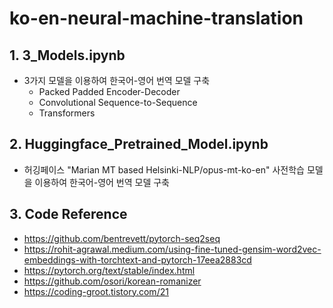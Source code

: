 # ko-en-neural-machine-translation

## 1. 3_Models.ipynb
- 3가지 모델을 이용하여 한국어-영어 번역 모델 구축 
  - Packed Padded Encoder-Decoder
  - Convolutional Sequence-to-Sequence
  - Transformers

## 2. Huggingface_Pretrained_Model.ipynb
- 허깅페이스 "Marian MT based Helsinki-NLP/opus-mt-ko-en" 사전학습 모델을 이용하여 한국어-영어 번역 모델 구축

## 3. Code Reference
  - https://github.com/bentrevett/pytorch-seq2seq
  - https://rohit-agrawal.medium.com/using-fine-tuned-gensim-word2vec-embeddings-with-torchtext-and-pytorch-17eea2883cd
  - https://pytorch.org/text/stable/index.html
  - https://github.com/osori/korean-romanizer
  - https://coding-groot.tistory.com/21
